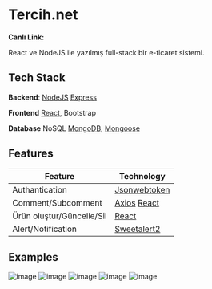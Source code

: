 # Tercih.net
**Canlı Link:**

React ve NodeJS ile yazılmış full-stack bir e-ticaret sistemi.

## Tech Stack
**Backend**: [NodeJS](https://nodejs.org/en/docs/) [Express](https://expressjs.com/en/guide/routing.html)

**Frontend** [React](https://reactjs.org/docs/getting-started.html), Bootstrap

**Database** NoSQL [MongoDB](https://www.mongodb.com/), [Mongoose](https://mongoosejs.com/docs/guide.html)

## Features
| Feature | Technology |
| ----------- | ----------- |
| Authantication | [Jsonwebtoken](https://www.npmjs.com/package/jsonwebtoken) |
| Comment/Subcomment | [Axios](https://www.npmjs.com/package/axios) [React](https://tr.reactjs.org/docs/react-dom.html)
| Ürün oluştur/Güncelle/Sil |  [React](https://tr.reactjs.org/docs/react-dom.html)   |
| Alert/Notification |[Sweetalert2](https://sweetalert2.github.io/#examples) |
## Examples
![image](https://user-images.githubusercontent.com/84190481/212509637-2ebbf0f7-a6da-436d-8cc9-33f12fbb7282.png)
![image](https://user-images.githubusercontent.com/84190481/212510167-45deb02e-fe70-4b51-980f-0e8218732fcd.png)
![image](https://user-images.githubusercontent.com/84190481/212510969-2b5c3466-2925-4224-bc9d-30f80c42994e.png)
![image](https://user-images.githubusercontent.com/84190481/212511220-997caf30-1d98-4089-ace8-e63a1e7ebbff.png)
![image](https://user-images.githubusercontent.com/84190481/212512167-77229ec9-c57a-4721-a74e-b5be0b754b06.png)
